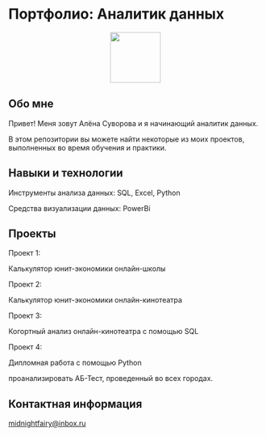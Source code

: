 # Портфолио: Аналитик данных
<div id="header" align="center">
  <img src="https://media.giphy.com/media/v1.Y2lkPTc5MGI3NjExYnc5dDd6Zml3ZG5neHIybWgzaWs1dTBhMmtoZ2JvdnZhemc2Ynd0cCZlcD12MV9pbnRlcm5hbF9naWZfYnlfaWQmY3Q9Zw/RijVbY7xTc0hO/giphy.gif" width="100"/>
</div>

## Обо мне

Привет! Меня зовут Алёна Суворова и я начинающий аналитик данных.

В этом репозитории вы можете найти некоторые из моих проектов, выполненных во время обучения и практики.

## Навыки и технологии

Инструменты анализа данных: SQL, Excel, Python

Средства визуализации данных: PowerBi

## Проекты

Проект 1: 

Калькулятор юнит-экономики онлайн-школы

Проект 2:

Калькулятор юнит-экономики онлайн-кинотеатра

Проект 3:

Когортный анализ онлайн-кинотеатра с помощью SQL

Проект 4:

Дипломная работа с помощью Python

проанализировать АБ-Тест, проведенный во всех городах.

## Контактная информация

midnightfairy@inbox.ru
